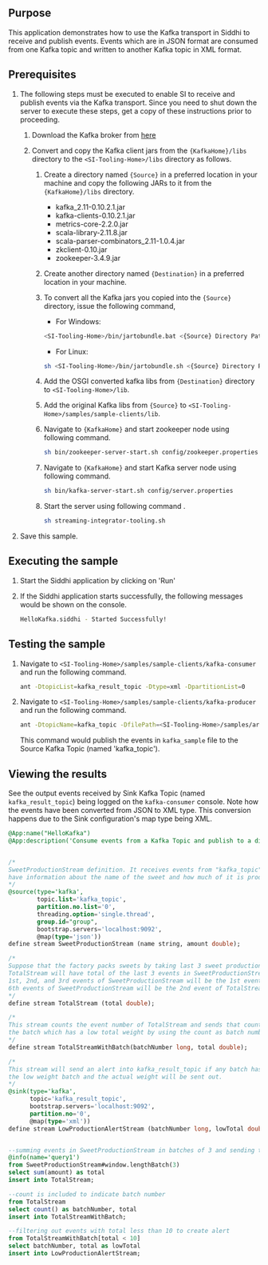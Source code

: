 ## Purpose

This application demonstrates how to use the Kafka transport in Siddhi to receive and publish events. Events which are in JSON format are consumed from one Kafka topic and written to another Kafka topic in XML format.

## Prerequisites

1. The following steps must be executed to enable SI to receive and publish events via the Kafka transport. Since you need to shut down the server to execute these steps, get a copy of these instructions prior to proceeding.

    1. Download the Kafka broker from [here](https://www.apache.org/dyn/closer.cgi?path=/kafka/0.10.2.1/kafka_2.11-0.10.2.1.tgz)

    2. Convert and copy the Kafka client jars from the `{KafkaHome}/libs` directory to the `<SI-Tooling-Home>/libs` directory as follows.
        1. Create a directory named `{Source}` in a preferred location in your machine and copy the following JARs to it from the `{KafkaHome}/libs` directory.
            * kafka_2.11-0.10.2.1.jar
            * kafka-clients-0.10.2.1.jar
            * metrics-core-2.2.0.jar
            * scala-library-2.11.8.jar
            * scala-parser-combinators_2.11-1.0.4.jar
            * zkclient-0.10.jar
            * zookeeper-3.4.9.jar

        2. Create another directory named `{Destination}` in a preferred location in your machine.
        3. To convert all the Kafka jars you copied into the `{Source}` directory, issue the following command,
            * For Windows:

            ```bash
            <SI-Tooling-Home>/bin/jartobundle.bat <{Source} Directory Path> <{Destination} Directory Path>
            ```

            * For Linux:

            ```bash
            sh <SI-Tooling-Home>/bin/jartobundle.sh <{Source} Directory Path> <{Destination} Directory Path>
            ```

        4. Add the OSGI converted kafka libs from `{Destination}` directory to `<SI-Tooling-Home>/lib`.
        5. Add the original Kafka libs from `{Source}` to `<SI-Tooling-Home>/samples/sample-clients/lib`.
        6. Navigate to `{KafkaHome}` and start zookeeper node using following command.

            ```bash
            sh bin/zookeeper-server-start.sh config/zookeeper.properties
            ```

        7. Navigate to `{KafkaHome}` and start Kafka server node using following command.

            ```bash
            sh bin/kafka-server-start.sh config/server.properties
            ```

        8. Start the server using following command .

            ```bash
            sh streaming-integrator-tooling.sh
            ```

2. Save this sample.

## Executing the sample

1. Start the Siddhi application by clicking on 'Run'
2. If the Siddhi application starts successfully, the following messages would be shown on the console.

    ```bash
    HelloKafka.siddhi - Started Successfully!
    ```

## Testing the sample

1. Navigate to `<SI-Tooling-Home>/samples/sample-clients/kafka-consumer` and run the following command.

    ```bash
    ant -DtopicList=kafka_result_topic -Dtype=xml -DpartitionList=0
    ```

2. Navigate to `<SI-Tooling-Home>/samples/sample-clients/kafka-producer` and run the following command.

    ```bash
    ant -DtopicName=kafka_topic -DfilePath=<SI-Tooling-Home>/samples/artifacts/HelloKafka/kafka_sample.txt
    ```

    This command would publish the events in `kafka_sample` file to the Source Kafka Topic (named 'kafka_topic').

## Viewing the results

See the output events received by Sink Kafka Topic (named `kafka_result_topic`) being logged on the `kafka-consumer` console. Note how the events have been converted from JSON to XML type. This conversion happens due to the Sink configuration's map type being XML.


```sql
@App:name("HelloKafka")
@App:description('Consume events from a Kafka Topic and publish to a different Kafka Topic')


/*
SweetProductionStream definition. It receives events from "kafka_topic" in json format. Events in this stream will
have information about the name of the sweet and how much of it is produced.
*/
@source(type='kafka',
        topic.list='kafka_topic',
        partition.no.list='0',
        threading.option='single.thread',
        group.id="group",
        bootstrap.servers='localhost:9092',
        @map(type='json'))
define stream SweetProductionStream (name string, amount double);

/*
Suppose that the factory packs sweets by taking last 3 sweet productions disregarding their individual amount.
TotalStream will have total of the last 3 events in SweetProductionStream. This is calcuklated as follows; the sum of
1st, 2nd, and 3rd events of SweetProductionStream will be the 1st event of TotalStream and the sum of 4th, 5th, and
6th events of SweetProductionStream will be the 2nd event of TotalStream
*/
define stream TotalStream (total double);

/*
This stream counts the event number of TotalStream and sends that count along with total. This will help us find out
the batch which has a low total weight by using the count as batch number as we will see in the LowProductionAlertStream
*/
define stream TotalStreamWithBatch(batchNumber long, total double);

/*
This stream will send an alert into kafka_result_topic if any batch has a total weight less than 10. Batch number of
the low weight batch and the actual weight will be sent out.
*/
@sink(type='kafka',
      topic='kafka_result_topic',
      bootstrap.servers='localhost:9092',
      partition.no='0',
      @map(type='xml'))
define stream LowProductionAlertStream (batchNumber long, lowTotal double);


--summing events in SweetProductionStream in batches of 3 and sending to TotalStream
@info(name='query1')
from SweetProductionStream#window.lengthBatch(3)
select sum(amount) as total
insert into TotalStream;

--count is included to indicate batch number
from TotalStream
select count() as batchNumber, total
insert into TotalStreamWithBatch;

--filtering out events with total less than 10 to create alert
from TotalStreamWithBatch[total < 10]
select batchNumber, total as lowTotal
insert into LowProductionAlertStream;
```
